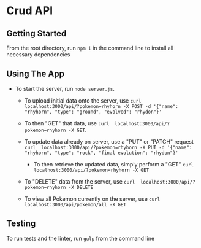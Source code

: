 # Crud API

## Getting Started

From the root directory, run `npm i` in the command line to install all necessary dependencies

## Using The App

- To start the server, run `node server.js`.

  - To upload initial data onto the server, use `curl  localhost:3000/api/?pokemon=rhyhorn -X POST -d '{"name": "rhyhorn", "type": "ground", "evolved": "rhydon"}'`

  - To then "GET" that data, use `curl  localhost:3000/api/?pokemon=rhyhorn -X GET`.

  - To update data already on server, use a "PUT" or "PATCH" request `curl  localhost:3000/api/?pokemon=rhyhorn -X PUT -d '{"name": "rhyhorn", "type": "rock", "final evolution": "rhydon"}'`

    - To then retrieve the updated data, simply perform a "GET" `curl  localhost:3000/api/?pokemon=rhyhorn -X GET`

  - To "DELETE" data from the server, use `curl  localhost:3000/api/?pokemon=rhyhorn -X DELETE`

  - To view all Pokemon currently on the server, use `curl  localhost:3000/api/pokemon/all -X GET`

## Testing

To run tests and the linter, run `gulp` from the command line
